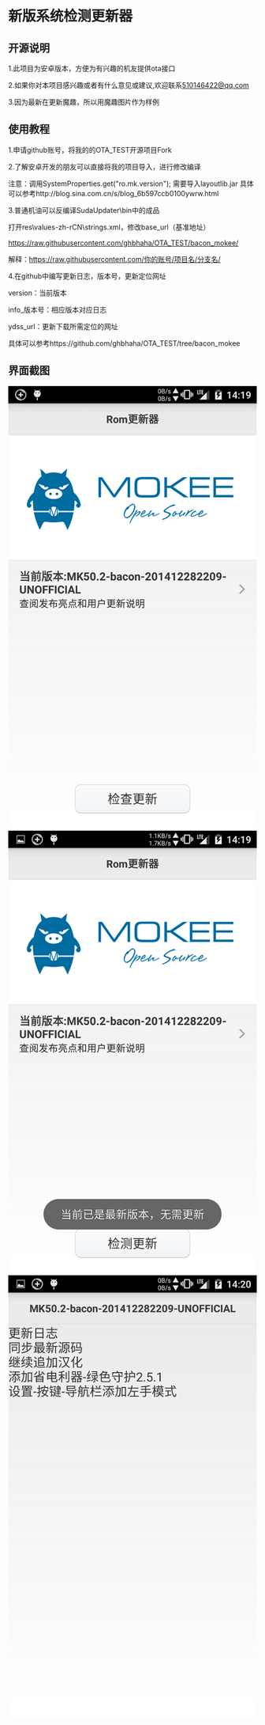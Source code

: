 新版系统检测更新器
===========

开源说明
----------------

1.此项目为安卓版本，方便为有兴趣的机友提供ota接口

2.如果你对本项目感兴趣或者有什么意见或建议,欢迎联系[510146422@qq.com](mailto:510146422@qq.com)

3.因为最新在更新魔趣，所以用魔趣图片作为样例

使用教程
---------------
1.申请github账号，将我的的OTA_TEST开源项目Fork

2.了解安卓开发的朋友可以直接将我的项目导入，进行修改编译

注意：调用SystemProperties.get("ro.mk.version");
      需要导入layoutlib.jar 具体可以参考http://blog.sina.com.cn/s/blog_6b597ccb0100ywrw.html

3.普通机油可以反编译SudaUpdater\bin中的成品

打开res\values-zh-rCN\strings.xml，修改base_url（基准地址）

https://raw.githubusercontent.com/ghbhaha/OTA_TEST/bacon_mokee/

解释：https://raw.githubusercontent.com/你的账号/项目名/分支名/

4.在github中编写更新日志，版本号，更新定位网址

version：当前版本

info_版本号：相应版本对应日志

ydss_url：更新下载所需定位的网址

具体可以参考https://github.com/ghbhaha/OTA_TEST/tree/bacon_mokee

界面截图
---------------
![Image text](https://github.com/ghbhaha/OTA_TEST/blob/Android_New/screenshots/Screenshot_2014-12-29-14-19-55.png)
![Image text](https://github.com/ghbhaha/OTA_TEST/blob/Android_New/screenshots/Screenshot_2014-12-29-14-19-59.png)
![Image text](https://github.com/ghbhaha/OTA_TEST/blob/Android_New/screenshots/Screenshot_2014-12-29-14-20-04.png)
